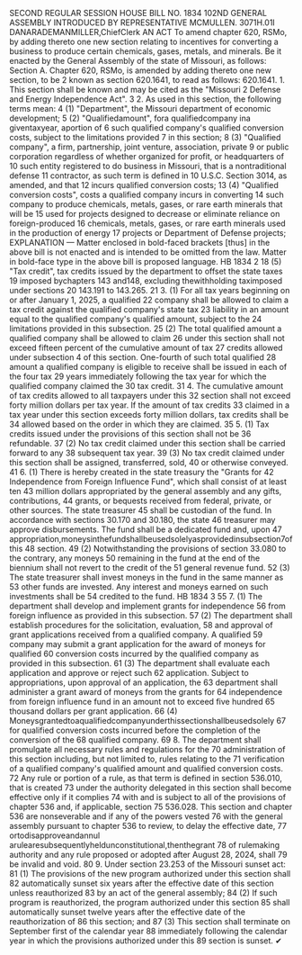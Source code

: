 SECOND REGULAR SESSION
HOUSE BILL NO. 1834
102ND GENERAL ASSEMBLY
INTRODUCED BY REPRESENTATIVE MCMULLEN.
3071H.01I DANARADEMANMILLER,ChiefClerk
AN ACT
To amend chapter 620, RSMo, by adding thereto one new section relating to incentives for
converting a business to produce certain chemicals, gases, metals, and minerals.
Be it enacted by the General Assembly of the state of Missouri, as follows:
Section A. Chapter 620, RSMo, is amended by adding thereto one new section, to be
2 known as section 620.1641, to read as follows:
620.1641. 1. This section shall be known and may be cited as the "Missouri
2 Defense and Energy Independence Act".
3 2. As used in this section, the following terms mean:
4 (1) "Department", the Missouri department of economic development;
5 (2) "Qualifiedamount", fora qualifiedcompany ina giventaxyear, aportion of
6 such qualified company's qualified conversion costs, subject to the limitations provided
7 in this section;
8 (3) "Qualified company", a firm, partnership, joint venture, association, private
9 or public corporation regardless of whether organized for profit, or headquarters of
10 such entity registered to do business in Missouri, that is a nontraditional defense
11 contractor, as such term is defined in 10 U.S.C. Section 3014, as amended, and that
12 incurs qualified conversion costs;
13 (4) "Qualified conversion costs", costs a qualified company incurs in converting
14 such company to produce chemicals, metals, gases, or rare earth minerals that will be
15 used for projects designed to decrease or eliminate reliance on foreign-produced
16 chemicals, metals, gases, or rare earth minerals used in the production of energy
17 projects or Department of Defense projects;
EXPLANATION — Matter enclosed in bold-faced brackets [thus] in the above bill is not enacted and is
intended to be omitted from the law. Matter in bold-face type in the above bill is proposed language.
HB 1834 2
18 (5) "Tax credit", tax credits issued by the department to offset the state taxes
19 imposed bychapters 143 and148, excluding thewithholding taximposed under sections
20 143.191 to 143.265.
21 3. (1) For all tax years beginning on or after January 1, 2025, a qualified
22 company shall be allowed to claim a tax credit against the qualified company's state tax
23 liability in an amount equal to the qualified company's qualified amount, subject to the
24 limitations provided in this subsection.
25 (2) The total qualified amount a qualified company shall be allowed to claim
26 under this section shall not exceed fifteen percent of the cumulative amount of tax
27 credits allowed under subsection 4 of this section. One-fourth of such total qualified
28 amount a qualified company is eligible to receive shall be issued in each of the four tax
29 years immediately following the tax year for which the qualified company claimed the
30 tax credit.
31 4. The cumulative amount of tax credits allowed to all taxpayers under this
32 section shall not exceed forty million dollars per tax year. If the amount of tax credits
33 claimed in a tax year under this section exceeds forty million dollars, tax credits shall be
34 allowed based on the order in which they are claimed.
35 5. (1) Tax credits issued under the provisions of this section shall not be
36 refundable.
37 (2) No tax credit claimed under this section shall be carried forward to any
38 subsequent tax year.
39 (3) No tax credit claimed under this section shall be assigned, transferred, sold,
40 or otherwise conveyed.
41 6. (1) There is hereby created in the state treasury the "Grants for
42 Independence from Foreign Influence Fund", which shall consist of at least ten
43 million dollars appropriated by the general assembly and any gifts, contributions,
44 grants, or bequests received from federal, private, or other sources. The state treasurer
45 shall be custodian of the fund. In accordance with sections 30.170 and 30.180, the state
46 treasurer may approve disbursements. The fund shall be a dedicated fund and, upon
47 appropriation,moneysinthefundshallbeusedsolelyasprovidedinsubsection7ofthis
48 section.
49 (2) Notwithstanding the provisions of section 33.080 to the contrary, any moneys
50 remaining in the fund at the end of the biennium shall not revert to the credit of the
51 general revenue fund.
52 (3) The state treasurer shall invest moneys in the fund in the same manner as
53 other funds are invested. Any interest and moneys earned on such investments shall be
54 credited to the fund.
HB 1834 3
55 7. (1) The department shall develop and implement grants for independence
56 from foreign influence as provided in this subsection.
57 (2) The department shall establish procedures for the solicitation, evaluation,
58 and approval of grant applications received from a qualified company. A qualified
59 company may submit a grant application for the award of moneys for qualified
60 conversion costs incurred by the qualified company as provided in this subsection.
61 (3) The department shall evaluate each application and approve or reject such
62 application. Subject to appropriations, upon approval of an application, the
63 department shall administer a grant award of moneys from the grants for
64 independence from foreign influence fund in an amount not to exceed five hundred
65 thousand dollars per grant application.
66 (4) Moneysgrantedtoaqualifiedcompanyunderthissectionshallbeusedsolely
67 for qualified conversion costs incurred before the completion of the conversion of the
68 qualified company.
69 8. The department shall promulgate all necessary rules and regulations for the
70 administration of this section including, but not limited to, rules relating to the
71 verification of a qualified company's qualified amount and qualified conversion costs.
72 Any rule or portion of a rule, as that term is defined in section 536.010, that is created
73 under the authority delegated in this section shall become effective only if it complies
74 with and is subject to all of the provisions of chapter 536 and, if applicable, section
75 536.028. This section and chapter 536 are nonseverable and if any of the powers vested
76 with the general assembly pursuant to chapter 536 to review, to delay the effective date,
77 ortodisapproveandannul arulearesubsequentlyheldunconstitutional,thenthegrant
78 of rulemaking authority and any rule proposed or adopted after August 28, 2024, shall
79 be invalid and void.
80 9. Under section 23.253 of the Missouri sunset act:
81 (1) The provisions of the new program authorized under this section shall
82 automatically sunset six years after the effective date of this section unless reauthorized
83 by an act of the general assembly;
84 (2) If such program is reauthorized, the program authorized under this section
85 shall automatically sunset twelve years after the effective date of the reauthorization of
86 this section; and
87 (3) This section shall terminate on September first of the calendar year
88 immediately following the calendar year in which the provisions authorized under this
89 section is sunset.
✔